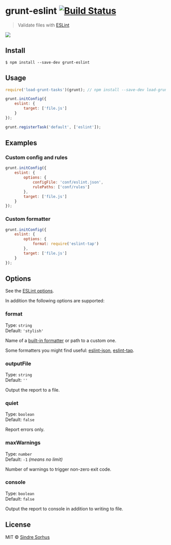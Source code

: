 # grunt-eslint [![Build Status](https://travis-ci.org/sindresorhus/grunt-eslint.svg?branch=master)](https://travis-ci.org/sindresorhus/grunt-eslint)

> Validate files with [ESLint](http://eslint.org)

![](screenshot.png)


## Install

```
$ npm install --save-dev grunt-eslint
```


## Usage

```js
require('load-grunt-tasks')(grunt); // npm install --save-dev load-grunt-tasks

grunt.initConfig({
	eslint: {
		target: ['file.js']
	}
});

grunt.registerTask('default', ['eslint']);
```


## Examples

### Custom config and rules

```js
grunt.initConfig({
	eslint: {
		options: {
			configFile: 'conf/eslint.json',
			rulePaths: ['conf/rules']
		},
		target: ['file.js']
	}
});
```

### Custom formatter

```js
grunt.initConfig({
	eslint: {
		options: {
			format: require('eslint-tap')
		},
		target: ['file.js']
	}
});
```


## Options

See the [ESLint options](http://eslint.org/docs/developer-guide/nodejs-api#cliengine).

In addition the following options are supported:

### format

Type: `string`<br>
Default: `'stylish'`

Name of a [built-in formatter](https://github.com/nzakas/eslint/tree/master/lib/formatters) or path to a custom one.

Some formatters you might find useful: [eslint-json](https://github.com/sindresorhus/eslint-json), [eslint-tap](https://github.com/sindresorhus/eslint-tap).

### outputFile

Type: `string`<br>
Default: `''`

Output the report to a file.

### quiet

Type: `boolean`<br>
Default: `false`

Report errors only.

### maxWarnings

Type: `number`<br>
Default: `-1` *(means no limit)*

Number of warnings to trigger non-zero exit code.

### console

Type: `boolean`<br>
Default: `false`

Output the report to console in addition to writing to file.


## License

MIT © [Sindre Sorhus](https://sindresorhus.com)
